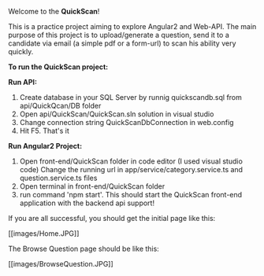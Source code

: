 Welcome to the **QuickScan**!

This is a practice project aiming to explore Angular2 and Web-API. The main purpose of this project is to upload/generate a question, send it to a candidate via email (a simple pdf or a form-url) to scan his ability very quickly.

**To run the QuickScan project:**

**Run API:**
1. Create database in your SQL Server by runnig quickscandb.sql from api/QuickQcan/DB folder
2. Open api/QuickScan/QuickScan.sln solution in visual studio
3. Change connection string QuickScanDbConnection in web.config
4. Hit F5. That's it

**Run Angular2 Project:**
1. Open front-end/QuickScan folder in code editor (I used visual studio code) Change the running url in app/service/category.service.ts and question.service.ts files
2. Open terminal in front-end/QuickScan folder
3. run command 'npm start'. This should start the QuickScan front-end application with the backend api support!

If you are all successful, you should get the initial page like this:

[[images/Home.JPG]]

The Browse Question page should be like this:

[[images/BrowseQuestion.JPG]]

